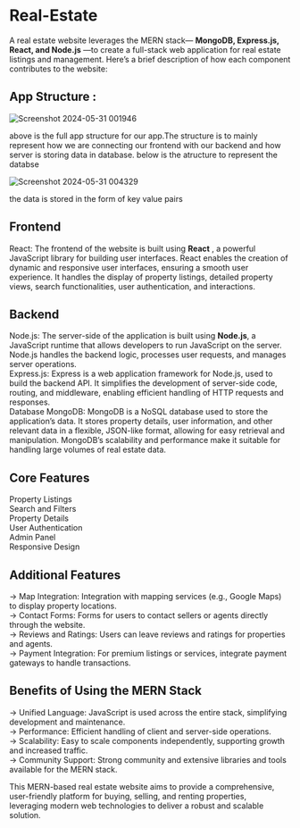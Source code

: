 # Real-Estate
A real estate website leverages the MERN stack— **MongoDB, Express.js, React, and Node.js**
—to create a full-stack web application for real estate listings and management. 
Here’s a brief description of how each component contributes to the website:

## App Structure : 


![Screenshot 2024-05-31 001946](https://github.com/aryanvyas16/Real-Estate/assets/113963972/414ef71b-4a65-4b37-a3c9-fe3c83f26758)

above is the full app structure for our app.The structure is to mainly represent how we are connecting our frontend with our backend and how server is storing data in database.
below is the atructure to represent the databse

![Screenshot 2024-05-31 004329](https://github.com/aryanvyas16/Real-Estate/assets/113963972/327ef3e0-2191-4ac7-b6df-c8363b9f826a)

the data is stored in the form of key value pairs

## Frontend
React: The frontend of the website is built using **React** , a powerful JavaScript library for building user interfaces. React enables the creation of dynamic and responsive user interfaces, ensuring a smooth user experience. 
It handles the display of property listings, detailed property views, search functionalities, user authentication, and interactions.

## Backend
Node.js: The server-side of the application is built using **Node.js**, a JavaScript runtime that allows developers to run JavaScript on the server. Node.js handles the backend logic, processes user requests, and manages server operations.<br/>
Express.js: Express is a web application framework for Node.js, used to build the backend API. It simplifies the development of server-side code, routing, and middleware, enabling efficient handling of HTTP requests and responses.<br/>
Database
MongoDB: MongoDB is a NoSQL database used to store the application’s data. It stores property details, user information, and other relevant data in a flexible, JSON-like format, allowing for easy retrieval and manipulation. MongoDB’s scalability and performance make it suitable for handling large volumes of real estate data.

## Core Features
Property Listings  <br/>
Search and Filters  <br/>
Property Details  <br/>
User Authentication  <br/>
Admin Panel    <br/>
Responsive Design  <br/>

## Additional Features
-> Map Integration: Integration with mapping services (e.g., Google Maps) to display property locations. <br/>
-> Contact Forms: Forms for users to contact sellers or agents directly through the website. <br/>
-> Reviews and Ratings: Users can leave reviews and ratings for properties and agents.  <br/>
-> Payment Integration: For premium listings or services, integrate payment gateways to handle transactions.

## Benefits of Using the MERN Stack
-> Unified Language: JavaScript is used across the entire stack, simplifying development and maintenance.<br/>
-> Performance: Efficient handling of client and server-side operations. <br/>
-> Scalability: Easy to scale components independently, supporting growth and increased traffic.<br/>
-> Community Support: Strong community and extensive libraries and tools available for the MERN stack.<br/>

This MERN-based real estate website aims to provide a comprehensive, user-friendly platform for buying, selling, and renting properties,<br/>
leveraging modern web technologies to deliver a robust and scalable solution.
